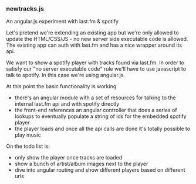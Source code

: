 ### newtracks.js

An angular.js experiment with last.fm & spotify

Let's pretend we're extending an existing app but we're only allowed to update 
the HTML/CSS/JS - no new server side executable code is allowed.
The existing app can auth with last.fm and has a nice wrapper around its api. 

We want to show a spotify player with tracks found via last.fm. In order to satisfy 
our "no server executable code" rule we'll have to use javascript to talk to
spotify. In this case we're using angular.js.

At this point the basic functionality is working

* there's an angular module with a set of resources for talking to the internal last.fm api and with spotify directly
* the front-end references an angular controller that does a series of lookups to eventually populate a string of ids for the embedded spotify player
* the player loads and once all the api calls are done it's totally possible to play music

On the todo list is:

* only show the player once tracks are loaded
* show a bunch of artist/album images next to the player
* dive into angular routing and show different players based on different urls


